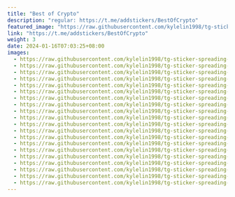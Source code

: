 ```yaml
---
title: "Best of Crypto"
description: "regular: https://t.me/addstickers/BestOfCrypto"
featured_image: "https://raw.githubusercontent.com/kylelin1998/tg-sticker-spreading-worldwide-images/main/img/68a79cbd-8bae-4925-8aea-463926251c0e.jpg"
link: "https://t.me/addstickers/BestOfCrypto"
weight: 3
date: 2024-01-16T07:03:25+08:00
images:
  - https://raw.githubusercontent.com/kylelin1998/tg-sticker-spreading-worldwide-images/main/img/68a79cbd-8bae-4925-8aea-463926251c0e.jpg
  - https://raw.githubusercontent.com/kylelin1998/tg-sticker-spreading-worldwide-images/main/img/4fad6c42-e9ab-4677-8c99-bc91e03793ed.jpg
  - https://raw.githubusercontent.com/kylelin1998/tg-sticker-spreading-worldwide-images/main/img/032f4f8d-0380-4c3e-a666-504d661f1f15.jpg
  - https://raw.githubusercontent.com/kylelin1998/tg-sticker-spreading-worldwide-images/main/img/52688e6b-1d30-4f7f-ad32-97a5e0d86e67.jpg
  - https://raw.githubusercontent.com/kylelin1998/tg-sticker-spreading-worldwide-images/main/img/13d9bca9-2b15-42d5-b4f5-19b62c1c7946.jpg
  - https://raw.githubusercontent.com/kylelin1998/tg-sticker-spreading-worldwide-images/main/img/9484876f-3a62-4ef7-acf9-18076b7eb4cd.jpg
  - https://raw.githubusercontent.com/kylelin1998/tg-sticker-spreading-worldwide-images/main/img/d17ec9ec-224e-4a42-897f-e9a8f0aa59f1.jpg
  - https://raw.githubusercontent.com/kylelin1998/tg-sticker-spreading-worldwide-images/main/img/287cfc62-8bbe-4fe2-848b-18615e9a22ae.jpg
  - https://raw.githubusercontent.com/kylelin1998/tg-sticker-spreading-worldwide-images/main/img/df6fc335-e16f-41a4-94ba-e15f38924b2d.jpg
  - https://raw.githubusercontent.com/kylelin1998/tg-sticker-spreading-worldwide-images/main/img/a55059bd-7d30-4cca-a575-c43ac2e3901c.jpg
  - https://raw.githubusercontent.com/kylelin1998/tg-sticker-spreading-worldwide-images/main/img/3ee9be98-a0c1-417a-8c3f-cf896e82a5cc.jpg
  - https://raw.githubusercontent.com/kylelin1998/tg-sticker-spreading-worldwide-images/main/img/5ccb7893-0f70-4662-8478-b757903eeeff.jpg
  - https://raw.githubusercontent.com/kylelin1998/tg-sticker-spreading-worldwide-images/main/img/ab39d415-6f12-433a-9bbb-cd55df7a66f3.jpg
  - https://raw.githubusercontent.com/kylelin1998/tg-sticker-spreading-worldwide-images/main/img/25c48086-bf9e-4dfe-9bd1-4cc35e0c10d0.jpg
  - https://raw.githubusercontent.com/kylelin1998/tg-sticker-spreading-worldwide-images/main/img/291748ec-8739-4606-9986-43ca0952c5c2.jpg
  - https://raw.githubusercontent.com/kylelin1998/tg-sticker-spreading-worldwide-images/main/img/e7db2e11-48eb-4be9-9b8c-931bea281d4f.jpg
  - https://raw.githubusercontent.com/kylelin1998/tg-sticker-spreading-worldwide-images/main/img/d034fe51-1b5a-41ae-ab36-91a027082324.jpg
  - https://raw.githubusercontent.com/kylelin1998/tg-sticker-spreading-worldwide-images/main/img/fec58f2c-ef51-4b59-9ed3-835e383aa784.jpg
  - https://raw.githubusercontent.com/kylelin1998/tg-sticker-spreading-worldwide-images/main/img/a1bbe582-d6a6-4417-8261-116700cfcadd.jpg
  - https://raw.githubusercontent.com/kylelin1998/tg-sticker-spreading-worldwide-images/main/img/a8e8ed36-da01-460b-9d45-3ccccffc6469.jpg
---
```

